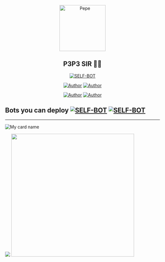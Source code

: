 <div align="center">
<img src="https://www.linkpicture.com/q/IMG-20211103-WA0014.jpg" alt="Pepe" width="150" />

## P3P3 SIR 🌝💝

</div>

<p align="center">
<a href="##"><img title="SELF-BOT" src="https://img.shields.io/static/v1?label=Language&message=English&color=blue"></a>
</p>
<p align="center">
 <a href="https://github.com/pepesir"><img title="Author" src="https://img.shields.io/badge/Author-Pepe-blue.svg?style=for-the-badge&logo=github" /></a>  <a href="https://Wa.me/+917736622139?text=Hello%20P3P3%20Bro🌝...fen%20boi%20aan😌💝"><img title="Author" src="https://img.shields.io/badge/Owner-Pepe-blue.svg?style=for-the-badge&logo=whatsapp" /></a>
<p align="center">
<a href="https://chat.whatsapp.com/Ima3CdRZ81NCvGshtcQhK3"><img title="Author" src="https://img.shields.io/badge/Watsapp-Group-blue.svg?style=for-the-badge&logo=whatsapp" /></a> <a href="https://youtube.com/channel/UCVJ9029PQ-gJBtFQZZ3AJuA"><img title="Author" src="https://img.shields.io/badge/Youtube-PEPESIR-blue.svg?style=for-the-badge&logo=youtube" /></a>
</p>

## Bots you can deploy <a href="https://github.com/pepesir/Bosco"><img title="SELF-BOT" src="https://img.shields.io/static/v1?label=Bosco&message=Bot&color=black"></a> <a href="https://github.com/pepesir/PEPE-SIR"><img title="SELF-BOT" src="https://img.shields.io/static/v1?label=PEPE-SIR&message=Bot&color=black"></a>



<hr></hr>

![My card name](https://cardivo.vercel.app/api?name=PEPE-SIR&description=Hi,%20Welcome%20To%20My%20Profile%20❤&image=https://avatars.githubusercontent.com/u/90826638?v=4&s=10?v=4&backgroundColor=%23ecf0f1&instagram=_roshan_p_r&github=pepesir&twitter=&pattern=leaf&colorPattern=%23eaeaea)


<img src="https://github.com/SP-XD/SP-XD/blob/main/images/dino_rounded.gif?raw=true" href="https://github.com/SP-XD" />

<img src="https://github.com/SP-XD/SP-XD/blob/main/images/this_page_is.gif?raw=true"  width="400"/>

</div>


<!--
**pepe-sir/pepesir** is a ✨ _special_ ✨ repository because its `README.md` (this file) appears on your GitHub profile.




Here are some ideas to get you started:

- 🔭 I’m currently working on PEPE-SIR
- 🌱 I’m currently learning Nothing much🙃
- 👯 I’m looking to collaborate on Nobody
- 🤔 I’m looking for help with someone
- 💬 Ask me about 🥴
- 📫 How to reach me:https://Wa.me/+917736622139
- 😄 Pronouns: 🥲
- ⚡ Fun fact: Me itself a fun for some people 🙂
-->
